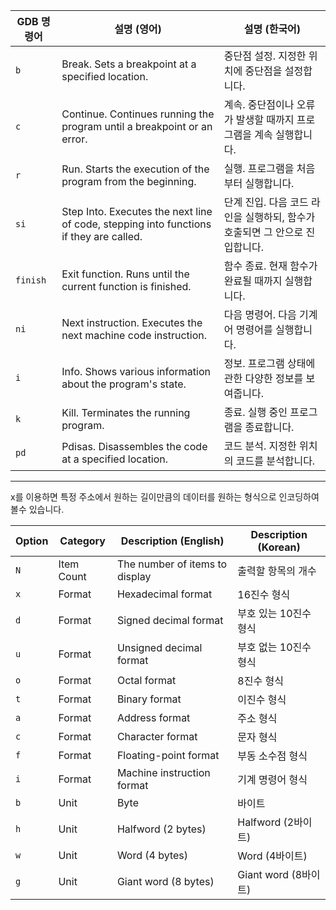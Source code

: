 | GDB 명령어 | 설명 (영어)                                                                            | 설명 (한국어)                                                               |
| ---------- | -------------------------------------------------------------------------------------- | --------------------------------------------------------------------------- |
| `b`        | Break. Sets a breakpoint at a specified location.                                      | 중단점 설정. 지정한 위치에 중단점을 설정합니다.                             |
| `c`        | Continue. Continues running the program until a breakpoint or an error.                | 계속. 중단점이나 오류가 발생할 때까지 프로그램을 계속 실행합니다.           |
| `r`        | Run. Starts the execution of the program from the beginning.                           | 실행. 프로그램을 처음부터 실행합니다.                                       |
| `si`       | Step Into. Executes the next line of code, stepping into functions if they are called. | 단계 진입. 다음 코드 라인을 실행하되, 함수가 호출되면 그 안으로 진입합니다. |
| `finish`   | Exit function. Runs until the current function is finished.                            | 함수 종료. 현재 함수가 완료될 때까지 실행합니다.                            |
| `ni`       | Next instruction. Executes the next machine code instruction.                          | 다음 명령어. 다음 기계어 명령어를 실행합니다.                               |
| `i`        | Info. Shows various information about the program's state.                             | 정보. 프로그램 상태에 관한 다양한 정보를 보여줍니다.                        |
| `k`        | Kill. Terminates the running program.                                                  | 종료. 실행 중인 프로그램을 종료합니다.                                      |
| `pd`       | Pdisas. Disassembles the code at a specified location.                                 | 코드 분석. 지정한 위치의 코드를 분석합니다.                                 |

---

x를 이용하면 특정 주소에서 원하는 길이만큼의 데이터를 원하는 형식으로 인코딩하여 볼수 있습니다.

| Option | Category   | Description (English)          | Description (Korean)  |
| ------ | ---------- | ------------------------------ | --------------------- |
| `N`    | Item Count | The number of items to display | 출력할 항목의 개수    |
| `x`    | Format     | Hexadecimal format             | 16진수 형식           |
| `d`    | Format     | Signed decimal format          | 부호 있는 10진수 형식 |
| `u`    | Format     | Unsigned decimal format        | 부호 없는 10진수 형식 |
| `o`    | Format     | Octal format                   | 8진수 형식            |
| `t`    | Format     | Binary format                  | 이진수 형식           |
| `a`    | Format     | Address format                 | 주소 형식             |
| `c`    | Format     | Character format               | 문자 형식             |
| `f`    | Format     | Floating-point format          | 부동 소수점 형식      |
| `i`    | Format     | Machine instruction format     | 기계 명령어 형식      |
| `b`    | Unit       | Byte                           | 바이트                |
| `h`    | Unit       | Halfword (2 bytes)             | Halfword (2바이트)    |
| `w`    | Unit       | Word (4 bytes)                 | Word (4바이트)        |
| `g`    | Unit       | Giant word (8 bytes)           | Giant word (8바이트)  |
